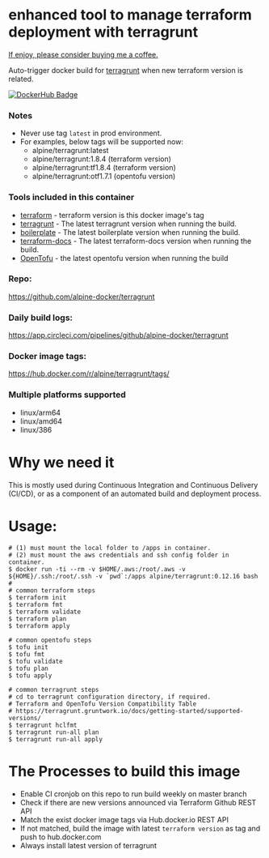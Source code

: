 # enhanced tool to manage terraform deployment with terragrunt

[If enjoy, please consider buying me a coffee.](https://www.buymeacoffee.com/ozbillwang)

Auto-trigger docker build for [terragrunt](https://github.com/gruntwork-io/terragrunt) when new terraform version is related.

[![DockerHub Badge](http://dockeri.co/image/alpine/terragrunt)](https://hub.docker.com/r/alpine/terragrunt/)

### Notes

* Never use tag `latest` in prod environment.
* For examples, below tags will be supported now:
  - alpine/terragrunt:latest
  - alpine/terragrunt:1.8.4 (terraform version)
  - alpine/terragrunt:tf1.8.4 (terraform version)
  - alpine/terragrunt:otf1.7.1 (opentofu version)

### Tools included in this container

* [terraform](https://terraform.io) - terraform version is this docker image's tag
* [terragrunt](https://github.com/gruntwork-io/terragrunt) - The latest terragrunt version when running the build.
* [boilerplate](https://github.com/gruntwork-io/boilerplate) - The latest boilerplate version when running the build.
* [terraform-docs](https://github.com/terraform-docs/terraform-docs) - The latest terraform-docs version when running the build.
* [OpenTofu](https://opentofu.org/docs/intro/install/) - the latest opentofu version when running the build
  
### Repo:

https://github.com/alpine-docker/terragrunt

### Daily build logs:

https://app.circleci.com/pipelines/github/alpine-docker/terragrunt

### Docker image tags:

https://hub.docker.com/r/alpine/terragrunt/tags/

### Multiple platforms supported

* linux/arm64
* linux/amd64
* linux/386

# Why we need it

This is mostly used during Continuous Integration and Continuous Delivery (CI/CD), or as a component of an automated build and deployment process.

# Usage:

    # (1) must mount the local folder to /apps in container.
    # (2) must mount the aws credentials and ssh config folder in container.
    $ docker run -ti --rm -v $HOME/.aws:/root/.aws -v ${HOME}/.ssh:/root/.ssh -v `pwd`:/apps alpine/terragrunt:0.12.16 bash
    #
    # common terraform steps
    $ terraform init
    $ terraform fmt
    $ terraform validate
    $ terraform plan
    $ terraform apply
    
    # common opentofu steps
    $ tofu init
    $ tofu fmt
    $ tofu validate
    $ tofu plan
    $ tofu apply
    
    # common terragrunt steps
    # cd to terragrunt configuration directory, if required.
    # Terraform and OpenTofu Version Compatibility Table
    # https://terragrunt.gruntwork.io/docs/getting-started/supported-versions/
    $ terragrunt hclfmt
    $ terragrunt run-all plan
    $ terragrunt run-all apply

# The Processes to build this image

* Enable CI cronjob on this repo to run build weekly on master branch
* Check if there are new versions announced via Terraform Github REST API
* Match the exist docker image tags via Hub.docker.io REST API
* If not matched, build the image with latest `terraform version` as tag and push to hub.docker.com
* Always install latest version of terragrunt
